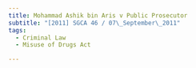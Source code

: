 ```yaml
---
title: Mohammad Ashik bin Aris v Public Prosecutor
subtitle: "[2011] SGCA 46 / 07\_September\_2011"
tags:
  - Criminal Law
  - Misuse of Drugs Act

---
```


